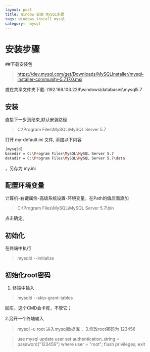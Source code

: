 ```yaml
---
layout: post
title: Window 安装 MySQL步骤
tags: windows install mysql
category:  mysql
---
```



# 安装步骤

##下载安装包

>https://dev.mysql.com/get/Downloads/MySQLInstaller/mysql-installer-community-5.7.17.0.msi

或在共享文件夹下载:  \\192.168.103.229\windows\databases\mysql5.7

## 安装

直接下一步到结束,默认安装路径
> C:\Program Files\MySQL\MySQL Server 5.7

打开 my-default.ini 文件, 添加以下内容

```sh
[mysqld]
basedir = C:\Program Files\MySQL\MySQL Server 5.7
datadir = C:\Program Files\MySQL\MySQL Server 5.7\data
```

，另存为 my.ini

## 配置环境变量

计算机-右键属性-高级系统设置-环境变量，在Path的值后面添加

>C:\Program Files\MySQL\MySQL Server 5.7\bin

点击确定。

## 初始化

在终端中执行

>mysqld --initialize

## 初始化root密码
1. 终端中输入

>mysqld --skip-grant-tables

回车，这个CMD会卡死，不管它；

2.另开一个终端输入

>mysql -u root
进入mysql数据库；
3.修改root密码为 123456

>use mysql
>update user set authentication_string = password("123456") where user = "root";
>flush privileges;
>exit
